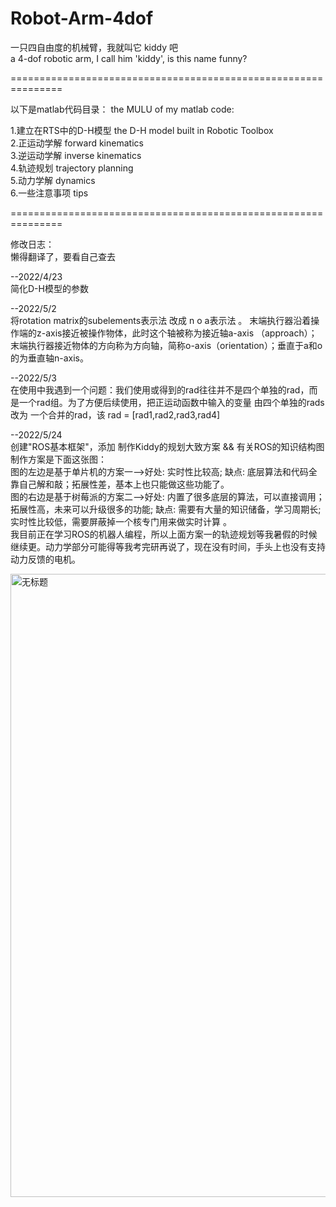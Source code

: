 # Robot-Arm-4dof
一只四自由度的机械臂，我就叫它 kiddy 吧     
a 4-dof robotic arm, I call him 'kiddy', is this name funny?

  
===============================================================
  
以下是matlab代码目录：
the MULU of my matlab code:
    

1.建立在RTS中的D-H模型 the D-H model built in Robotic Toolbox       
2.正运动学解   forward kinematics         
3.逆运动学解   inverse kinematics      
4.轨迹规划  trajectory planning       
5.动力学解  dynamics      
6.一些注意事项  tips       
  
     
===============================================================    
         
修改日志：    
懒得翻译了，要看自己查去
  
--2022/4/23   
      简化D-H模型的参数
           
--2022/5/2    
      将rotation matrix的subelements表示法 改成 n o a表示法 。
 末端执行器沿着操作端的z-axis接近被操作物体，此时这个轴被称为接近轴a-axis （approach）；末端执行器接近物体的方向称为方向轴，简称o-axis（orientation）；垂直于a和o的为垂直轴n-axis。
       
--2022/5/3        
      在使用中我遇到一个问题：我们使用或得到的rad往往并不是四个单独的rad，而是一个rad组。为了方便后续使用，把正运动函数中输入的变量 由四个单独的rads 改为 一个合并的rad，该 rad = [rad1,rad2,rad3,rad4]
      
      
--2022/5/24          
        创建"ROS基本框架"，添加 制作Kiddy的规划大致方案 && 有关ROS的知识结构图
        制作方案是下面这张图：                 
        图的左边是基于单片机的方案一-->好处: 实时性比较高; 缺点: 底层算法和代码全靠自己解和敲；拓展性差，基本上也只能做这些功能了。                   
        图的右边是基于树莓派的方案二-->好处: 内置了很多底层的算法，可以直接调用；拓展性高，未来可以升级很多的功能; 缺点: 需要有大量的知识储备，学习周期长; 实时性比较低，需要屏蔽掉一个核专门用来做实时计算 。    
        我目前正在学习ROS的机器人编程，所以上面方案一的轨迹规划等我暑假的时候继续更。动力学部分可能得等我考完研再说了，现在没有时间，手头上也没有支持动力反馈的电机。
           
 <img width="997" alt="无标题" src="https://user-images.githubusercontent.com/78713753/170242655-f039e6d6-533d-49e1-9a92-79daf0ce4821.png">

 
 
